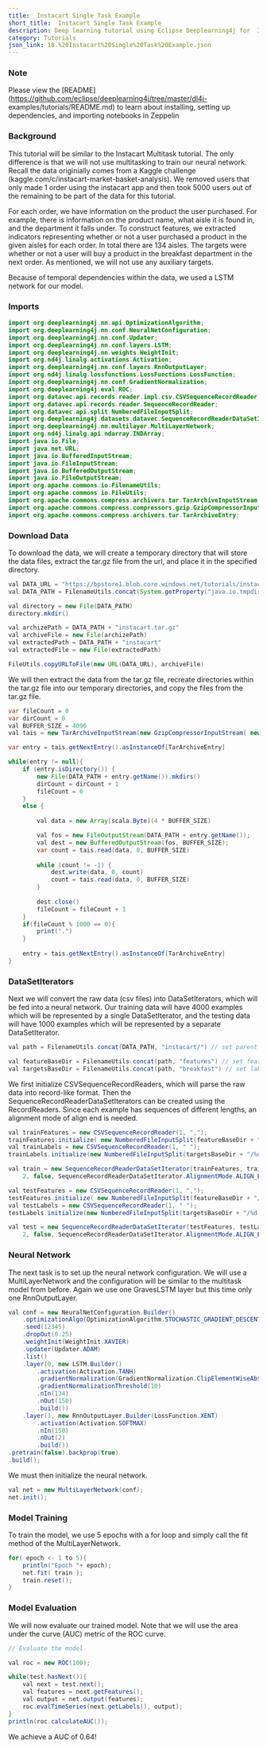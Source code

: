 ```yaml
---
title:  Instacart Single Task Example
short_title:  Instacart Single Task Example
description: Deep learning tutorial using Eclipse Deeplearning4j for  Instacart Single Task Example
category: Tutorials
json_link: 18.%20Instacart%20Single%20Task%20Example.json
---
```


### Note

Please view the
[README](https://github.com/eclipse/deeplearning4j/tree/master/dl4j-
examples/tutorials/README.md) to learn about installing, setting up
dependencies, and importing notebooks in Zeppelin

### Background

This tutorial will be similar to the Instacart Multitask
tutorial. The only difference is that we will not use multitasking to train our
neural network. Recall the data originially comes from a Kaggle challenge
(kaggle.com/c/instacart-market-basket-analysis). We removed users that only made
1 order using the instacart app and then took 5000 users out of the remaining to
be part of the data for this tutorial. 

For each order, we have information on
the product the user purchased. For example, there is information on the product
name, what aisle it is found in, and the department it falls under. To construct
features, we extracted indicators representing whether or not a user purchased a
product in the given aisles for each order. In total there are 134 aisles. The
targets were whether or not a user will buy a product in the breakfast
department in the next order. As mentioned, we will not use any auxiliary
targets.

Because of temporal dependencies within the data, we used a LSTM
network for our model.

### Imports

```java
import org.deeplearning4j.nn.api.OptimizationAlgorithm;
import org.deeplearning4j.nn.conf.NeuralNetConfiguration;
import org.deeplearning4j.nn.conf.Updater;
import org.deeplearning4j.nn.conf.layers.LSTM;
import org.deeplearning4j.nn.weights.WeightInit;
import org.nd4j.linalg.activations.Activation;
import org.deeplearning4j.nn.conf.layers.RnnOutputLayer;
import org.nd4j.linalg.lossfunctions.LossFunctions.LossFunction;
import org.deeplearning4j.nn.conf.GradientNormalization;
import org.deeplearning4j.eval.ROC;
import org.datavec.api.records.reader.impl.csv.CSVSequenceRecordReader;
import org.datavec.api.records.reader.SequenceRecordReader;
import org.datavec.api.split.NumberedFileInputSplit;
import org.deeplearning4j.datasets.datavec.SequenceRecordReaderDataSetIterator;
import org.deeplearning4j.nn.multilayer.MultiLayerNetwork;
import org.nd4j.linalg.api.ndarray.INDArray;
import java.io.File;
import java.net.URL;
import java.io.BufferedInputStream;
import java.io.FileInputStream;
import java.io.BufferedOutputStream;
import java.io.FileOutputStream;
import org.apache.commons.io.FilenameUtils;
import org.apache.commons.io.FileUtils;
import org.apache.commons.compress.archivers.tar.TarArchiveInputStream;
import org.apache.commons.compress.compressors.gzip.GzipCompressorInputStream;
import org.apache.commons.compress.archivers.tar.TarArchiveEntry;
```

 

### Download Data

To download the data, we will create a temporary directory that will store the
data files, extract the tar.gz file from the url, and place it in the specified
directory.

```java
val DATA_URL = "https://bpstore1.blob.core.windows.net/tutorials/instacart.tar.gz"
val DATA_PATH = FilenameUtils.concat(System.getProperty("java.io.tmpdir"), "dl4j_instacart/")
```

```java
val directory = new File(DATA_PATH)
directory.mkdir() 

val archizePath = DATA_PATH + "instacart.tar.gz"
val archiveFile = new File(archizePath)
val extractedPath = DATA_PATH + "instacart" 
val extractedFile = new File(extractedPath)

FileUtils.copyURLToFile(new URL(DATA_URL), archiveFile) 
```

We will then extract the data from the tar.gz file, recreate directories within
the tar.gz file into our temporary directories, and copy the files from the
tar.gz file.

```java
var fileCount = 0
var dirCount = 0
val BUFFER_SIZE = 4096
val tais = new TarArchiveInputStream(new GzipCompressorInputStream( new BufferedInputStream( new FileInputStream(archizePath))))

var entry = tais.getNextEntry().asInstanceOf[TarArchiveEntry]

while(entry != null){
    if (entry.isDirectory()) {
        new File(DATA_PATH + entry.getName()).mkdirs()
        dirCount = dirCount + 1
        fileCount = 0
    }
    else {
        
        val data = new Array[scala.Byte](4 * BUFFER_SIZE)

        val fos = new FileOutputStream(DATA_PATH + entry.getName());
        val dest = new BufferedOutputStream(fos, BUFFER_SIZE);
        var count = tais.read(data, 0, BUFFER_SIZE)
        
        while (count != -1) {
            dest.write(data, 0, count)
            count = tais.read(data, 0, BUFFER_SIZE)
        }
        
        dest.close()
        fileCount = fileCount + 1
    }
    if(fileCount % 1000 == 0){
        print(".")
    }
    
    entry = tais.getNextEntry().asInstanceOf[TarArchiveEntry]
}
```

### DataSetIterators

Next we will convert the raw data (csv files) into DataSetIterators, which will
be fed into a neural network. Our training data will have 4000 examples which
will be represented by a single DataSetIterator, and the testing data will have
1000 examples which will be represented by a separate DataSetIterator.

```java
val path = FilenameUtils.concat(DATA_PATH, "instacart/") // set parent directory

val featureBaseDir = FilenameUtils.concat(path, "features") // set feature directory
val targetsBaseDir = FilenameUtils.concat(path, "breakfast") // set label directory
```

We first initialize CSVSequenceRecordReaders, which will parse the raw data into
record-like format. Then the SequenceRecordReaderDataSetIterators can be created
using the RecordReaders. Since each example has sequences of different lengths,
an alignment mode of align end is needed.

```java
val trainFeatures = new CSVSequenceRecordReader(1, ",");
trainFeatures.initialize( new NumberedFileInputSplit(featureBaseDir + "/%d.csv", 1, 4000));
val trainLabels = new CSVSequenceRecordReader(1, " ");
trainLabels.initialize(new NumberedFileInputSplit(targetsBaseDir + "/%d.csv", 1, 4000));

val train = new SequenceRecordReaderDataSetIterator(trainFeatures, trainLabels, 32,
    2, false, SequenceRecordReaderDataSetIterator.AlignmentMode.ALIGN_END);

val testFeatures = new CSVSequenceRecordReader(1, ",");
testFeatures.initialize( new NumberedFileInputSplit(featureBaseDir + "/%d.csv", 4001, 5000));
val testLabels = new CSVSequenceRecordReader(1, " ");
testLabels.initialize(new NumberedFileInputSplit(targetsBaseDir + "/%d.csv", 4001, 5000));

val test = new SequenceRecordReaderDataSetIterator(testFeatures, testLabels, 32,
    2, false, SequenceRecordReaderDataSetIterator.AlignmentMode.ALIGN_END);;
```

 

### Neural Network

The next task is to set up the neural network configuration. We will use a
MultiLayerNetwork and the configuration will be similar to the multitask model
from before. Again we use one GravesLSTM layer but this time only one
RnnOutputLayer.

```java
val conf = new NeuralNetConfiguration.Builder()
    .optimizationAlgo(OptimizationAlgorithm.STOCHASTIC_GRADIENT_DESCENT)
    .seed(12345)
    .dropOut(0.25)
    .weightInit(WeightInit.XAVIER)
    .updater(Updater.ADAM)
    .list()
    .layer(0, new LSTM.Builder()
        .activation(Activation.TANH)
        .gradientNormalization(GradientNormalization.ClipElementWiseAbsoluteValue)
        .gradientNormalizationThreshold(10)
        .nIn(134)
        .nOut(150)
        .build())
    .layer(1, new RnnOutputLayer.Builder(LossFunction.XENT)
        .activation(Activation.SOFTMAX)
        .nIn(150)
        .nOut(2)
        .build())
.pretrain(false).backprop(true)
.build();
```

We must then initialize the neural network.

```java
val net = new MultiLayerNetwork(conf);
net.init();
```

### Model Training

To train the model, we use 5 epochs with a for loop and simply call the fit
method of the MultiLayerNetwork.

```java
for( epoch <- 1 to 5){
    println("Epoch "+ epoch);
    net.fit( train );
    train.reset();
}
```

### Model Evaluation

We will now evaluate our trained model. Note that we will use the area under the
curve (AUC) metric of the ROC curve.

```java
// Evaluate the model

val roc = new ROC(100);

while(test.hasNext()){
    val next = test.next();
    val features = next.getFeatures();
    val output = net.output(features);
    roc.evalTimeSeries(next.getLabels(), output);
}
println(roc.calculateAUC());
```

We achieve a AUC of 0.64!
